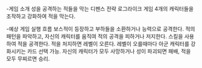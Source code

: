 -게임 소개
성을 공격하는 적들을 막는 디펜스 전략 로그라이크 게임
4개의 캐릭터들을 조작하고 강화하여 적을 막는다.

-예상 게임 실행 흐름
보스적이 등장하고 부하들을 소환하거나 능력으로 공격한다.
적의 패턴을 파악하고, 자신의 캐릭터를 움직여 적의 공격을 피하거나 저지한다.
스킬을 사용하여 적을 공격한다.
적을 처지하면 레벨이 오른다. 레벨이 오를때마다 아군 캐릭터를 강화시키는 카드 선택 가능.
자신의 캐릭터가 모두 사망하거나 성이 파괴되면 패배, 적을 모두 무찌르면 승리.

